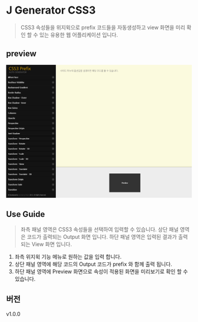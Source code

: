 # J Generator CSS3
> CSS3 속성들을 위지윅으로 prefix 코드들을 자동생성하고 view 화면을 미리 확인 할 수 있는 유용한 웹 어플리케이션 입니다.

## preview
![J Core Editor Preview](@preview/J-Generator-CSS3.jpg)

## Use Guide
> 좌측 패널 영역은 CSS3 속성들을 선택하여 입력할 수 있습니다. 상단 패널 영역은 코드가 출력되는 Output 화면 입니다.  하단 패널 영역은 입력된 결과가 출력되는 View 화면 입니다. 

1. 좌측 위지윅 기능 메뉴로 원하는 값을 입력 합니다.
2. 상단 패널 영역에 해당 코드의 Output 코드가 prefix 와 함께 출력 됩니다.
3. 하단 패널 영역에 Preview 화면으로 속성이 적용된 화면을 미리보기로 확인 할 수 있습니다.

## 버전
v1.0.0